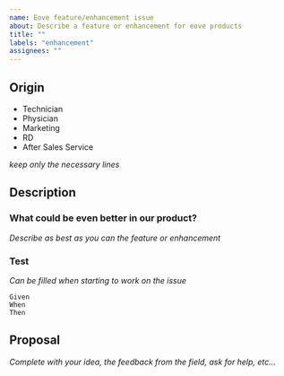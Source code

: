 ```yaml
---
name: Eove feature/enhancement issue
about: Describe a feature or enhancement for eove products
title: ""
labels: "enhancement"
assignees: ""
---
```


## Origin

- Technician
- Physician
- Marketing
- RD
- After Sales Service

_keep only the necessary lines_

## Description

### What could be even better in our product?

_Describe as best as you can the feature or enhancement_

### Test

_Can be filled when starting to work on the issue_

```
Given
When
Then
```

## Proposal

_Complete with your idea, the feedback from the field, ask for help, etc..._
